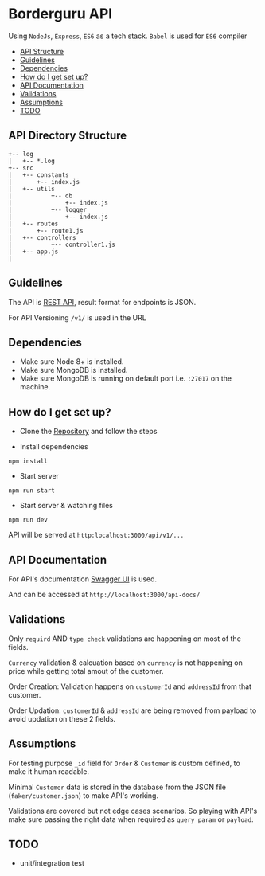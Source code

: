 # Borderguru API

Using `NodeJs`, `Express`, `ES6` as a tech stack.
`Babel` is used for `ES6` compiler

* [API Structure](#api-structure)
* [Guidelines](#guidelines)
* [Dependencies](#dependencies)
* [How do I get set up?](#how-to-setup)
* [API Documentation](#api-documentation)
* [Validations](#validations)
* [Assumptions](#assumptions)
* [TODO](#todo)

## API Directory Structure
```
+-- log
|   +-- *.log
+-- src
|   +-- constants
|       +-- index.js
|   +-- utils
|           +-- db
|               +-- index.js
|           +-- logger
|               +-- index.js
|   +-- routes
|       +-- route1.js
|   +-- controllers
|           +-- controller1.js
|   +-- app.js
|
```

## Guidelines
The API is [REST API](http://en.wikipedia.org/wiki/Representational_State_Transfer "RESTful"), result format for endpoints is JSON.

For API Versioning `/v1/` is used in the URL

## Dependencies

* Make sure Node 8+ is installed.
* Make sure MongoDB is installed.
* Make sure MongoDB is running on default port i.e. `:27017` on the machine.

## How do I get set up?

* Clone the [Repository](https://github.com/yogender-kumar/borderguru.git) and follow the steps

* Install dependencies
```
npm install
```
* Start server
```
npm run start
```

* Start server & watching files
```
npm run dev
```

API will be served at `http:localhost:3000/api/v1/...`

## API Documentation

For API's documentation [Swagger UI](https://swagger.io/tools/swagger-ui/) is used.

And can be accessed at `http://localhost:3000/api-docs/`

## Validations

Only `requird` AND `type check` validations are happening on most of the fields.

`Currency` validation & calcuation based on `currency` is not happening on price while getting total amout of the customer.

Order Creation: Validation happens on `customerId` and `addressId` from that customer.

Order Updation: `customerId` & `addressId` are being removed from payload to avoid updation on these 2 fields.

## Assumptions

For testing purpose `_id` field for `Order` & `Customer` is custom defined, to make it human readable.

Minimal `Customer` data is stored in the database from the JSON file (`faker/customer.json`) to make API's working.

Validations are covered but not edge cases scenarios. So playing with API's make sure passing the right data when required as `query param` or `payload`.

## TODO

* unit/integration test

